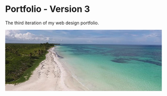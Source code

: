 # Portfolio - Version 3

The third iteration of my web design portfolio.

![Portfolio](https://github.com/toddcf/portfolio3/blob/master/assets/img/additional-samples/tcf-webdesign/768x302-min.jpg "Portfolio")